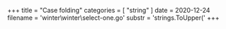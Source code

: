 +++
title = "Case folding"
categories = [ "string" ]
date = 2020-12-24
filename = 'winter\winter\select-one.go'
substr = 'strings.ToUpper('
+++
